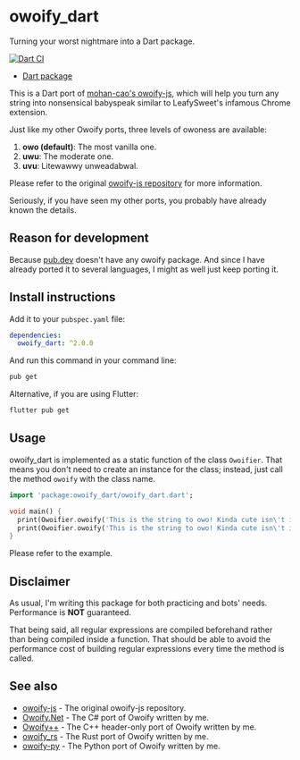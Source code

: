 # owoify_dart
Turning your worst nightmare into a Dart package.

[![Dart CI](https://github.com/deadshot465/owoify_dart/actions/workflows/dart.yml/badge.svg)](https://github.com/deadshot465/owoify_dart/actions/workflows/dart.yml)

- [Dart package](https://pub.dev/packages/owoify_dart/)

This is a Dart port of [mohan-cao's owoify-js](https://github.com/mohan-cao/owoify-js), which will help you turn any string into nonsensical babyspeak similar to LeafySweet's infamous Chrome extension.

Just like my other Owoify ports, three levels of owoness are available:

1. **owo (default)**: The most vanilla one.
2. **uwu**: The moderate one.
3. **uvu**: Litewawwy unweadabwal.

Please refer to the original [owoify-js repository](https://github.com/mohan-cao/owoify-js) for more information.

Seriously, if you have seen my other ports, you probably have already known the details.

## Reason for development
Because [pub.dev](https://pub.dev/) doesn't have any owoify package. And since I have already ported it to several languages, I might as well just keep porting it.

## Install instructions
Add it to your `pubspec.yaml` file:
```yaml
dependencies:
  owoify_dart: ^2.0.0
```
And run this command in your command line:
```bash
pub get
```
Alternative, if you are using Flutter:
```bash
flutter pub get
```

## Usage
owoify_dart is implemented as a static function of the class `Owoifier`. That means you don't need to create an instance for the class; instead, just call the method `owoify` with the class name.
```dart
import 'package:owoify_dart/owoify_dart.dart';

void main() {
  print(Owoifier.owoify('This is the string to owo! Kinda cute isn\'t it?'));
  print(Owoifier.owoify('This is the string to owo! Kinda cute isn\'t it?', level: OwoifyLevel.Uvu));
}
```
Please refer to the example.

## Disclaimer
As usual, I'm writing this package for both practicing and bots' needs. Performance is **NOT** guaranteed.

That being said, all regular expressions are compiled beforehand rather than being compiled inside a function. That should be able to avoid the performance cost of building regular expressions every time the method is called.

## See also
- [owoify-js](https://github.com/mohan-cao/owoify-js) - The original owoify-js repository.
- [Owoify.Net](https://www.nuget.org/packages/Owoify.Net/1.0.1) - The C# port of Owoify written by me.
- [Owoify++](https://github.com/deadshot465/OwoifyCpp) - The C++ header-only port of Owoify written by me.
- [owoify_rs](https://crates.io/crates/owoify_rs) - The Rust port of Owoify written by me.
- [owoify-py](https://pypi.org/project/owoify-py/) - The Python port of Owoify written by me.
